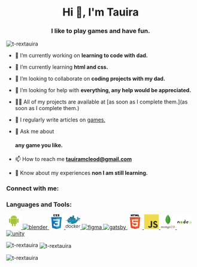 <h1 align="center">Hi 👋, I'm Tauira</h1>
<h3 align="center">I like to play games and have fun.</h3>

<p align="left"> <img src="https://komarev.com/ghpvc/?username=t-rextauira&label=Profile%20views&color=0e75b6&style=flat" alt="t-rextauira" /> </p>

- 🔭 I’m currently working on **learning to code with dad.**

- 🌱 I’m currently learning **html and css.**

- 👯 I’m looking to collaborate on **coding projects with my dad.**

- 🤝 I’m looking for help with **everything, any help would be appreciated.**

- 👨‍💻 All of my projects are available at [as soon as I complete them.](as soon as I complete them.)

- 📝 I regularly write articles on [games.](games.)

- 💬 Ask me about <h4>any game you like.</h4>

- 📫 How to reach me <strong>tauiramcleod@gmail.com</strong>

- 📄 Know about my experiences <strong>non I am still learning.</strong>

<h3 align="left">Connect with me:</h3>
<p align="left">
</p>

<h3 align="left">Languages and Tools:</h3>
<p align="left"> <a href="https://developer.android.com" target="_blank" rel="noreferrer"> <img src="https://raw.githubusercontent.com/devicons/devicon/master/icons/android/android-original-wordmark.svg" alt="android" width="40" height="40"/> </a> <a href="https://www.blender.org/" target="_blank" rel="noreferrer"> <img src="https://download.blender.org/branding/community/blender_community_badge_white.svg" alt="blender" width="40" height="40"/> </a> <a href="https://www.w3schools.com/css/" target="_blank" rel="noreferrer"> <img src="https://raw.githubusercontent.com/devicons/devicon/master/icons/css3/css3-original-wordmark.svg" alt="css3" width="40" height="40"/> </a> <a href="https://www.docker.com/" target="_blank" rel="noreferrer"> <img src="https://raw.githubusercontent.com/devicons/devicon/master/icons/docker/docker-original-wordmark.svg" alt="docker" width="40" height="40"/> </a> <a href="https://www.figma.com/" target="_blank" rel="noreferrer"> <img src="https://www.vectorlogo.zone/logos/figma/figma-icon.svg" alt="figma" width="40" height="40"/> </a> <a href="https://www.gatsbyjs.com/" target="_blank" rel="noreferrer"> <img src="https://www.vectorlogo.zone/logos/gatsbyjs/gatsbyjs-icon.svg" alt="gatsby" width="40" height="40"/> </a> <a href="https://www.w3.org/html/" target="_blank" rel="noreferrer"> <img src="https://raw.githubusercontent.com/devicons/devicon/master/icons/html5/html5-original-wordmark.svg" alt="html5" width="40" height="40"/> </a> <a href="https://developer.mozilla.org/en-US/docs/Web/JavaScript" target="_blank" rel="noreferrer"> <img src="https://raw.githubusercontent.com/devicons/devicon/master/icons/javascript/javascript-original.svg" alt="javascript" width="40" height="40"/> </a> <a href="https://www.mongodb.com/" target="_blank" rel="noreferrer"> <img src="https://raw.githubusercontent.com/devicons/devicon/master/icons/mongodb/mongodb-original-wordmark.svg" alt="mongodb" width="40" height="40"/> </a> <a href="https://nodejs.org" target="_blank" rel="noreferrer"> <img src="https://raw.githubusercontent.com/devicons/devicon/master/icons/nodejs/nodejs-original-wordmark.svg" alt="nodejs" width="40" height="40"/> </a> <a href="https://unity.com/" target="_blank" rel="noreferrer"> <img src="https://www.vectorlogo.zone/logos/unity3d/unity3d-icon.svg" alt="unity" width="40" height="40"/> </a> </p>

<p><img align="left" src="https://github-readme-stats.vercel.app/api/top-langs?username=t-rextauira&show_icons=true&locale=en&layout=compact" alt="t-rextauira" /></p>

<p>&nbsp;<img align="center" src="https://github-readme-stats.vercel.app/api?username=t-rextauira&show_icons=true&locale=en" alt="t-rextauira" /></p>

<p><img align="center" src="https://github-readme-streak-stats.herokuapp.com/?user=t-rextauira&" alt="t-rextauira" /></p>
